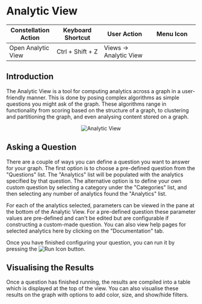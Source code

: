 # Analytic View

<table class="table table-striped">
<colgroup>
<col style="width: 25%" />
<col style="width: 25%" />
<col style="width: 25%" />
<col style="width: 25%" />
</colgroup>
<thead>
<tr class="header">
<th>Constellation Action</th>
<th>Keyboard Shortcut</th>
<th>User Action</th>
<th>Menu Icon</th>
</tr>
</thead>
<tbody>
<tr class="odd">
<td>Open Analytic View</td>
<td>Ctrl + Shift + Z</td>
<td>Views -&gt; Analytic View</td>
<td><div style="text-align: center">
<img src="../constellation/CoreAnalyticView/src/au/gov/asd/tac/constellation/views/analyticview/docs/resources/analytic-view.png" width="16" height="16" />
</div></td>
</tr>
</tbody>
</table>

## Introduction

The Analytic View is a tool for computing analytics across a graph in a
user-friendly manner. This is done by posing complex algorithms as
simple questions you might ask of the graph. These algorithms range in
functionality from scoring based on the structure of a graph, to
clustering and partitioning the graph, and even analysing content stored
on a graph.

<div style="text-align: center">

<img src="../constellation/CoreAnalyticView/src/au/gov/asd/tac/constellation/views/analyticview/docs/resources/AnalyticView.png" alt="Analytic View" />

</div>

## Asking a Question

There are a couple of ways you can define a question you want to answer
for your graph. The first option is to choose a pre-defined question
from the "Questions" list. The "Analytics" list will be populated with
the analytics specified by that question. The alternative option is to
define your own custom question by selecting a category under the
"Categories" list, and then selecting any number of analytics found the
"Analytics" list.

For each of the analytics selected, parameters can be viewed in the pane
at the bottom of the Analytic View. For a pre-defined question these
parameter values are pre-defined and can't be edited but are
configurable if constructing a custom-made question. You can also view
help pages for selected analytics here by clicking on the
"Documentation" tab.

Once you have finished configuring your question, you can run it by
pressing the <img src="../constellation/CoreAnalyticView/src/au/gov/asd/tac/constellation/views/analyticview/docs/resources/AnalyticRun.png" alt="Run Icon" />
button.

## Visualising the Results

Once a question has finished running, the results are compiled into a
table which is displayed at the top of the view. You can also visualise
these results on the graph with options to add color, size, and
show/hide filters.
